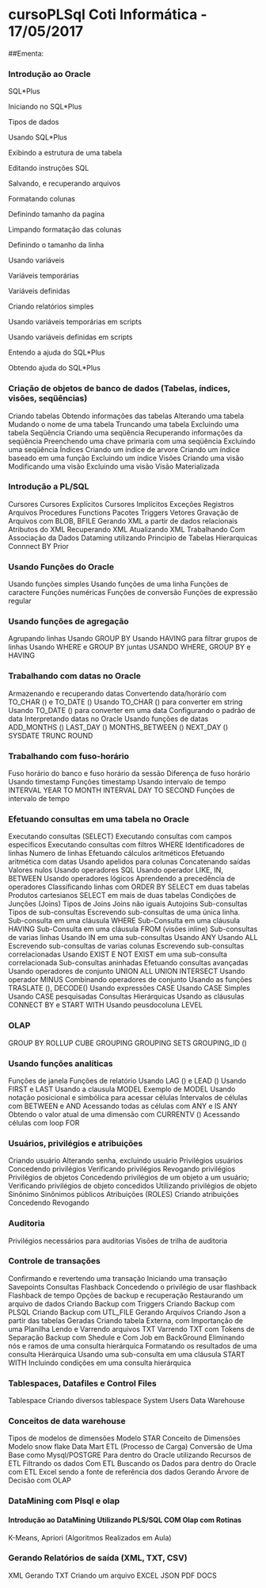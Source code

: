 # cursoPLSql Coti Informática - 17/05/2017

##Ementa:

### Introdução ao Oracle

SQL*Plus

Iniciando no SQL*Plus

Tipos de dados

Usando SQL*Plus

Exibindo a estrutura de uma tabela

Editando instruções SQL

Salvando, e recuperando arquivos

Formatando colunas

Definindo tamanho da pagina

Limpando formatação das colunas

Definindo o tamanho da linha

Usando variáveis

Variáveis temporárias

Variáveis definidas

Criando relatórios simples

Usando variáveis temporárias em scripts

Usando variáveis definidas em scripts

Entendo a ajuda do SQL*Plus

Obtendo ajuda do SQL*Plus
 

### Criação de objetos de banco de dados (Tabelas, índices, visões, seqüências)

Criando tabelas
Obtendo informações das tabelas
Alterando uma tabela
Mudando o nome de uma tabela
Truncando uma tabela
Excluindo uma tabela
Seqüência
Criando uma seqüência
Recuperando informações da seqüência
Preenchendo uma chave primaria com uma seqüência
Excluindo uma seqüência
Índices
Criando um índice de arvore
Criando um índice baseado em uma função
Excluindo um índice
Visões
Criando uma visão
Modificando uma visão
Excluindo uma visão
Visão Materializada
 

### Introdução a PL/SQL

Cursores
Cursores Explícitos
Cursores Implícitos
Exceções
Registros
Arquivos
Procedures
Functions
Pacotes
Triggers
Vetores
Gravação de  Arquivos com  BLOB, BFILE
Gerando XML a partir de dados relacionais
Atributos do XML
Recuperando XML
Atualizando XML
Trabalhando Com Associação da Dados Dataming utilizando Principio de Tabelas Hierarquicas
Connnect  BY  Prior
 

### Usando Funções do Oracle

Usando funções simples
Usando funções de uma linha
Funções de caractere
Funções numéricas
Funções de conversão
Funções de expressão regular
 

### Usando funções de agregação
Agrupando linhas
Usando GROUP BY
Usando HAVING para filtrar grupos de linhas
Usando WHERE e GROUP BY juntas
USANDO WHERE, GROUP BY e HAVING 
 

### Trabalhando com datas no Oracle
Armazenando e recuperando datas
Convertendo data/horário com TO_CHAR () e TO_DATE ()
Usando TO_CHAR () para converter em string
Usando TO_DATE () para converter em uma data
Configurando o padrão de data
Interpretando datas no Oracle
Usando funções de datas
ADD_MONTHS ()
LAST_DAY ()
MONTHS_BETWEEN ()
NEXT_DAY ()
SYSDATE
TRUNC
ROUND
 

### Trabalhando com fuso-horário
Fuso horário do banco e fuso horário da sessão
Diferença de fuso horário
Usando timestamp
Funções timestamp
Usando intervalo de tempo
INTERVAL YEAR TO MONTH
 INTERVAL DAY TO SECOND
Funções de intervalo de tempo
 

### Efetuando consultas em uma tabela no Oracle

Executando consultas (SELECT)
Executando consultas com campos específicos
Executando consultas com filtros WHERE
Identificadores de linhas
Numero de linhas
Efetuando cálculos aritméticos
Efetuando aritmética com datas
Usando apelidos para colunas
Concatenando saídas
Valores nulos
Usando operadores SQL
Usando operador LIKE, IN, BETWEEN
Usando operadores lógicos
Aprendendo a precedência de operadores
Classificando linhas com ORDER BY
SELECT em duas tabelas
Produtos cartesianos
SELECT em mais de duas tabelas
Condições de Junções (Joins)
Tipos de Joins
Joins não iguais
Autojoins
Sub-consultas
Tipos de sub-consultas
Escrevendo sub-consultas de uma única linha.
Sub-consulta em uma cláusula WHERE
Sub-Consulta em uma cláusula HAVING
Sub-Consulta em uma cláusula FROM (visões inline)
Sub-consultas de varias linhas
Usando IN em uma sub-consultas
Usando ANY
Usando ALL
Escrevendo sub-consultas de varias colunas
Escrevendo sub-consultas correlacionadas
Usando EXIST E NOT EXIST em uma sub-consulta correlacionada
Sub-consultas aninhadas
Efetuando consultas avançadas
Usando operadores de conjunto
UNION ALL
UNION
INTERSECT
Usando operador
MINUS
Combinando operadores de conjunto
Usando as funções TRASLATE (), DECODE()
Usando expressões CASE
Usando CASE Simples
Usando CASE pesquisadas
Consultas Hierárquicas
Usando as cláusulas CONNECT BY e START WITH
Usando peusdocoluna LEVEL
 

### OLAP
GROUP BY
ROLLUP
CUBE
GROUPING
GROUPING SETS
GROUPING_ID ()

### Usando funções analíticas

Funções de janela
Funções de relatório
Usando LAG () e LEAD ()
Usando FIRST e LAST
Usando a clausula  MODEL
Exemplo de MODEL
Usando notação posicional e simbólica para acessar células
Intervalos de células com BETWEEN e AND
Acessando todas as células com ANY e IS ANY
Obtendo o valor atual de uma dimensão com CURRENTV ()
Acessando células com loop FOR
 

### Usuários, privilégios e atribuições

Criando usuário
Alterando senha, excluindo usuário
Privilégios usuários
Concedendo privilégios
Verificando privilégios
Revogando privilégios
Privilégios de objetos
Concedendo privilégios de um objeto a um usuário;
Verificando privilégios de objeto concedidos
Utilizando privilégios de objeto
Sinônimo
Sinônimos públicos
Atribuições (ROLES)
Criando atribuições
Concedendo
Revogando

### Auditoria

Privilégios necessários para auditorias
Visões de trilha de auditoria
 

### Controle de transações

Confirmando e revertendo uma transação
Iniciando uma transação
Savepoints
Consultas Flashback
Concedendo o privilégio de usar flashback
Flashback de tempo Opções de backup e recuperação
Restaurando um arquivo de dados
Criando Backup  com Triggers
Criando Backup  com PLSQL
Criando Backup  com UTL_FILE Gerando Arquivos
Criando Json a partir das tabelas Geradas
Criando tabela Externa, com Importanção de uma Planilha
 Lendo e Varrendo arquivos TXT
Varrendo TXT com Tokens de Separação
Backup com Shedule e Com Job em BackGround
Eliminando nós e ramos de uma consulta hierárquica
Formatando os resultados de uma consulta Hierárquica
Usando uma sub-consulta em uma cláusula START WITH
Incluindo condições em uma consulta hierárquica
 

### Tablespaces, Datafiles e Control Files

Tablespace
Criando diversos tablespace
System
Users
Data Warehouse

### Conceitos de data warehouse
Tipos de modelos de dimensões
Modelo STAR
Conceito de Dimensões
Modelo snow flake
Data Mart
ETL (Processo de Carga)
Conversão de Uma Base como Mysql/POSTGRE Para dentro  do Oracle utilizando Recursos de ETL
Filtrando os dados Com ETL
Buscando os Dados para dentro do Oracle com ETL Excel sendo a fonte de referência dos dados
Gerando Árvore de Decisão com OLAP
 

### DataMining com Plsql e olap

#### Introdução ao DataMining Utilizando PLS/SQL COM  Olap com Rotinas

K-Means,
Apriori
(Algoritmos Realizados em Aula)
 

### Gerando Relatórios de saída (XML, TXT, CSV)

XML
Gerando TXT
Criando um arquivo EXCEL
JSON
PDF
DOCS
